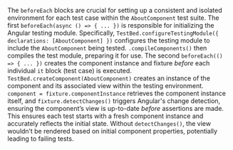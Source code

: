 The `beforeEach` blocks are crucial for setting up a consistent and isolated environment for each test case within the `AboutComponent` test suite. The first `beforeEach(async () => { ... })` is responsible for initializing the Angular testing module. Specifically, `TestBed.configureTestingModule({ declarations: [AboutComponent] })` configures the testing module to include the `AboutComponent` being tested.  `.compileComponents()` then compiles the test module, preparing it for use. The second `beforeEach(() => { ... })` creates the component instance and fixture *before* each individual `it` block (test case) is executed. `TestBed.createComponent(AboutComponent)` creates an instance of the component and its associated view within the testing environment.  `component = fixture.componentInstance` retrieves the component instance itself, and `fixture.detectChanges()` triggers Angular's change detection, ensuring the component’s view is up-to-date *before* assertions are made. This ensures each test starts with a fresh component instance and accurately reflects the initial state. Without `detectChanges()`, the view wouldn’t be rendered based on initial component properties, potentially leading to failing tests.
